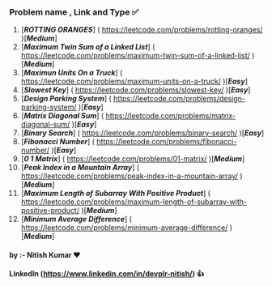### Problem name , Link and Type ✅ ###
1. [***ROTTING ORANGES***] ( https://leetcode.com/problems/rotting-oranges/ )[***Medium***]<br>
2. [***Maximum Twin Sum of a Linked List***] ( https://leetcode.com/problems/maximum-twin-sum-of-a-linked-list/ )[***Medium***]<br>
3. [***Maximun Units On a Truck***] ( https://leetcode.com/problems/maximum-units-on-a-truck/ )[***Easy***]<br>
4. [***Slowest Key***] ( https://leetcode.com/problems/slowest-key/ )[***Easy***]<br>
5. [***Design Parking System***] ( https://leetcode.com/problems/design-parking-system/ )[***Easy***]<br>
6. [***Matrix Diagonal Sum***] ( https://leetcode.com/problems/matrix-diagonal-sum/ )[***Easy***]<br>
7. [***Binary Search***] ( https://leetcode.com/problems/binary-search/ )[***Easy***]<br>
8. [***Fibonacci Number***] ( https://leetcode.com/problems/fibonacci-number/ )[***Easy***]<br>
9. [***0 1 Matrix***] ( https://leetcode.com/problems/01-matrix/ )[***Medium***]<br>
10. [***Peak Index in a Mountain Array***] ( https://leetcode.com/problems/peak-index-in-a-mountain-array/ )[***Medium***]<br>
11. [***Maximum Length of Subarray With Positive Product***] ( https://leetcode.com/problems/maximum-length-of-subarray-with-positive-product/ )[***Medium***]<br>
12. [***Minimum Average Difference***] ( https://leetcode.com/problems/minimum-average-difference/ )[***Medium***]<br>


#### by :- Nitish Kumar ❤️ ####
#### LinkedIn (https://www.linkedin.com/in/devplr-nitish/) 👍 ####